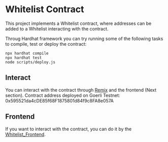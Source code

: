 # Whitelist Contract

This project implements a Whitelist contract, where addresses can be added to a Whitelist interacting with the contract.

Throug Hardhat framework you can try running some of the following tasks to compile, test or deploy the contract:

```shell
npx hardhat compile
npx hardhat test
node scripts/deploy.js
```
## Interact

You can interact with the contract through [Remix](https://remix.ethereum.org/) and the frontend (Next section).
Contract address deployed on Goerli Testnet: 0x595521da4cDE85f68F1875801d84f9c8FA8e057A

## Frontend

If you want to interact with the contract, you can do it by the [Whitelist_Frontend](https://github.com/zerpajose/Whitelist_Frontend).
